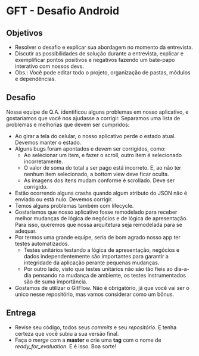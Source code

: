 # GFT - Desafio Android

## Objetivos
- Resolver o desafio e explicar sua abordagem no momento da entrevista.
- Discutir as possibilidades de solução durante a entrevista, explicar e exemplificar pontos positivos e negativos fazendo um bate-papo interativo com nossos devs.
- Obs.: Você pode editar todo o projeto, organização de pastas, módulos e dependências.

## Desafio
Nossa equipe de Q.A. identificou alguns problemas em nosso aplicativo, e gostaríamos que você nos ajudasse a corrigir. Separamos uma lista de problemas e melhorias que devem ser cumpridos:

- Ao girar a tela do celular, o nosso aplicativo perde o estado atual. Devemos manter o estado.
- Alguns bugs foram apontados e devem ser corrigidos, como:
  - Ao selecionar um item, e fazer o scroll, outro item é selecionado incorretamente.
  - O valor de soma do total a ser pago está incorreto. E, ao não ter nenhum item selecionado, a bottom view deve ficar oculta.
  - As imagens dos itens mudam conforme é scrollado. Deve ser corrigido.
- Estão ocorrendo alguns crashs quando algum atributo do JSON não é enviado ou está nulo. Devemos corrigir.
- Temos alguns problemas também com lifecycle.
- Gostariamos que nosso aplicativo fosse remodelado para receber melhor mudanças de lógica de negócios e de lógica de apresentação. Para isso, queremos que nossa arquitetura seja remodelada para se adequar.
- Por termos uma grande equipe, seria de bom agrado nosso app ter testes automatizados.
  - Testes unitários testando a lógica de apresentação, negócios e dados independentemente são importantes para garantir a integridade da aplicação perante pequenas mudanças.
  - Por outro lado, visto que testes unitários não são tão fieis ao dia-a-dia pensando na mudança de ambiente, os testes instrumentados são de suma importância.
- Gostamos de utilizar o GitFlow. Não é obrigatório, já que você vai ser o unico nesse repositório, mas vamos considerar como um bônus.   
  
## Entrega
- Revise seu código, todos seus *commits* e seu *repositório*. E tenha certeza que você subiu a sua versão final.
- Faça o *merge* com a **master** e crie uma **tag** com o nome de *ready_for_evaluation*. E é isso. Boa sorte!
  


